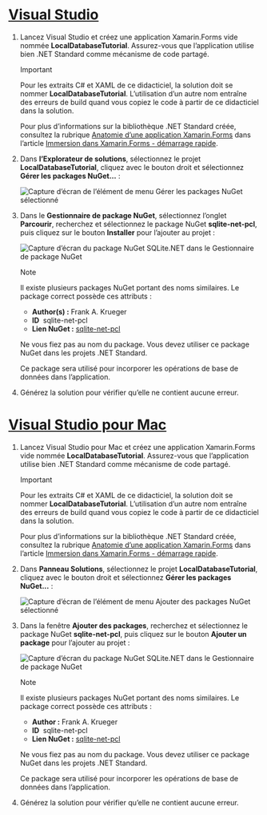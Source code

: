# <a name="visual-studiotabvswin"></a>[Visual Studio](#tab/vswin)

1. Lancez Visual Studio et créez une application Xamarin.Forms vide nommée **LocalDatabaseTutorial**. Assurez-vous que l’application utilise bien .NET Standard comme mécanisme de code partagé.

    > [!IMPORTANT]
    > Pour les extraits C# et XAML de ce didacticiel, la solution doit se nommer **LocalDatabaseTutorial**. L’utilisation d’un autre nom entraîne des erreurs de build quand vous copiez le code à partir de ce didacticiel dans la solution.

    Pour plus d’informations sur la bibliothèque .NET Standard créée, consultez la rubrique [Anatomie d’une application Xamarin.Forms](~/get-started/first-app/index.md) dans l’article [Immersion dans Xamarin.Forms - démarrage rapide](~/get-started/first-app/index.md).

1. Dans **l’Explorateur de solutions**, sélectionnez le projet **LocalDatabaseTutorial**, cliquez avec le bouton droit et sélectionnez **Gérer les packages NuGet...**  :

    ![Capture d’écran de l’élément de menu Gérer les packages NuGet sélectionné](../images/vs/add-nuget-packages.png "Élément de menu Gérer les packages NuGet")

1. Dans le **Gestionnaire de package NuGet**, sélectionnez l’onglet **Parcourir**, recherchez et sélectionnez le package NuGet **sqlite-net-pcl**, puis cliquez sur le bouton **Installer** pour l’ajouter au projet :

    ![Capture d’écran du package NuGet SQLite.NET dans le Gestionnaire de package NuGet](../images/vs/add-package.png "Package NuGet SQLite.NET")

    > [!NOTE]
    > Il existe plusieurs packages NuGet portant des noms similaires. Le package correct possède ces attributs :
    > - **Author(s) :** Frank A. Krueger
    > - **ID**  sqlite-net-pcl
    > - **Lien NuGet :** [sqlite-net-pcl](https://www.nuget.org/packages/sqlite-net-pcl/)  
    >
    > Ne vous fiez pas au nom du package. Vous devez utiliser ce package NuGet dans les projets .NET Standard.

    Ce package sera utilisé pour incorporer les opérations de base de données dans l’application.

1. Générez la solution pour vérifier qu’elle ne contient aucune erreur.

# <a name="visual-studio-for-mactabvsmac"></a>[Visual Studio pour Mac](#tab/vsmac)

1. Lancez Visual Studio pour Mac et créez une application Xamarin.Forms vide nommée **LocalDatabaseTutorial**. Assurez-vous que l’application utilise bien .NET Standard comme mécanisme de code partagé.

    > [!IMPORTANT]
    > Pour les extraits C# et XAML de ce didacticiel, la solution doit se nommer **LocalDatabaseTutorial**. L’utilisation d’un autre nom entraîne des erreurs de build quand vous copiez le code à partir de ce didacticiel dans la solution.
    
    Pour plus d’informations sur la bibliothèque .NET Standard créée, consultez la rubrique [Anatomie d’une application Xamarin.Forms](~/get-started/first-app/index.md) dans l’article [Immersion dans Xamarin.Forms - démarrage rapide](~/get-started/first-app/index.md).

1. Dans **Panneau Solutions**, sélectionnez le projet **LocalDatabaseTutorial**, cliquez avec le bouton droit et sélectionnez **Gérer les packages NuGet...**  :

    ![Capture d’écran de l’élément de menu Ajouter des packages NuGet sélectionné](../images/vsmac/add-nuget-packages.png "Élément de menu Ajouter des packages NuGet")

1. Dans la fenêtre **Ajouter des packages**, recherchez et sélectionnez le package NuGet **sqlite-net-pcl**, puis cliquez sur le bouton **Ajouter un package** pour l’ajouter au projet :

    ![Capture d’écran du package NuGet SQLite.NET dans le Gestionnaire de package NuGet](../images/vsmac/add-package.png "Package NuGet SQLite.NET")

    > [!NOTE]
    > Il existe plusieurs packages NuGet portant des noms similaires. Le package correct possède ces attributs :
    > - **Author :** Frank A. Krueger
    > - **ID**  sqlite-net-pcl
    > - **Lien NuGet :** [sqlite-net-pcl](https://www.nuget.org/packages/sqlite-net-pcl/)  
    >
    > Ne vous fiez pas au nom du package. Vous devez utiliser ce package NuGet dans les projets .NET Standard.

    Ce package sera utilisé pour incorporer les opérations de base de données dans l’application.

1. Générez la solution pour vérifier qu’elle ne contient aucune erreur.
